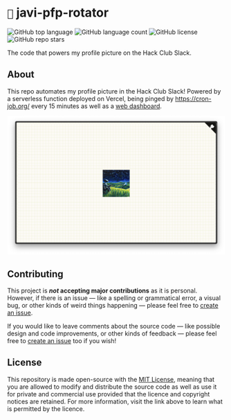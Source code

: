 # ```🎩``` javi-pfp-rotator

![GitHub top language](https://img.shields.io/github/languages/top/j-cordz/javi-pfp-rotator?color=red)
![GitHub language count](https://img.shields.io/github/languages/count/j-cordz/javi-pfp-rotator)
![GitHub license](https://img.shields.io/github/license/j-cordz/javi-pfp-rotator)
![GitHub repo stars](https://img.shields.io/github/stars/j-cordz/javi-pfp-rotator?style=social)

The code that powers my profile picture on the Hack Club Slack.

## About

This repo automates my profile picture in the Hack Club Slack! 
Powered by a serverless function deployed on Vercel, being pinged by https://cron-job.org/ every 15 minutes as well as a [web dashboard](https://javi-pfp-rotator.vercel.app/).

![](assets/javi-pfp-rotator.png)

## Contributing

This project is **_not_ accepting major contributions** as it is personal. However, if there is an issue — like a spelling or grammatical error, a visual bug, or other kinds of weird things happening — please feel free to [create an issue](https://github.com/j-cordz/javi-pfp-rotator/issues/new).

If you would like to leave comments about the source code — like possible design and code improvements, or other kinds of feedback — please feel free to [create an issue](https://github.com/j-cordz/javi-pfp-rotator/issues/new) too if you wish!

## License

This repository is made open-source with the [MIT License](LICENSE), meaning that you are allowed to modify and distribute the source code as well as use it for private and commercial use provided that the licence and copyright notices are retained. For more information, visit the link above to learn what is permitted by the licence.
